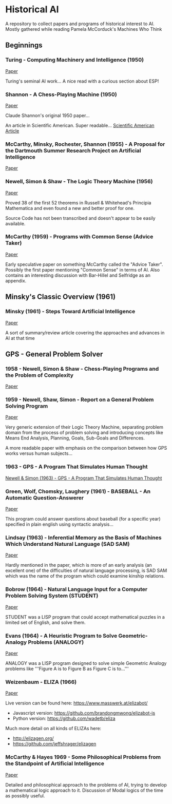 
# Historical AI
A repository to collect papers and programs of historical interest to AI. Mostly gathered while reading Pamela McCorduck's Machines Who Think

## Beginnings

### Turing - Computing Machinery and Intelligence (1950)
[Paper](./Papers/Turing%20(1950)%20-%20Computing%20Machinery%20and%20Intelligence.pdf)

Turing's seminal AI work... A nice read with a curious section about ESP!

### Shannon - A Chess-Playing Machine (1950)
[Paper](./Papers/Shannon%20(1950)%20-%20Programming%20a%20Computer%20for%20Playing%20Chess.pdf)

Claude Shannon's original 1950 paper...

An article in Scientific American. Super readable...
[Scientific American Article](./Papers/Shannon%20(1950)%20-%20A%20Chess-Playing%20Machine.pdf)

### McCarthy, Minsky, Rochester, Shannon (1955) - A Proposal for the Dartmouth Summer Research Project on Artificial Intelligence
[Paper](Papers/McCarthy,%20Minsky,%20Rochester,%20Shannon%20(1955)%20-%20A%20Proposal%20for%20the%20Dartmouth%20Summer%20Research%20Project%20on%20Artificial%20Intelligence.pdf)

### Newell, Simon & Shaw - The Logic Theory Machine (1956)
[Paper](Papers/Newell%20&%20Simon%20%281956%29%20-%20The%20Logic%20Theory%20Machine.pdf)
	
Proved 38 of the first 52 theorems in Russell & Whitehead's Principia Mathematica and even found a new and better proof for one.

Source Code has not been transcribed and doesn't appear to be easily available.

### McCarthy (1959) - Programs with Common Sense (Advice Taker)
[Paper](Papers/McCarthy%20(1959)%20-%20Programs%20with%20Common%20Sense.pdf)

Early speculative paper on something McCarthy called the "Advice Taker". Possibly the first paper mentioning "Common Sense" in terms of AI.  Also contains an interesting discussion with Bar-Hillel and Selfridge as an appendix.

## Minsky's Classic Overview (1961)
### Minsky (1961) - Steps Toward Artificial Intelligence
[Paper](Papers/Minsky%20(1961)%20-%20Steps%20Toward%20Artificial%20Intelligence.pdf)

A sort of summary/review article covering the approaches and advances in AI at that time

## GPS - General Problem Solver
### 1958 - Newell, Simon & Shaw - Chess-Playing Programs and the Problem of Complexity
[Paper](./Papers/Newell,%20Shaw,%20Simon%20(1958)%20-%20Chess-Playing%20Programs%20and%20the%20Problem%20of%20Complexity.pdf)

### 1959 - Newell, Shaw, Simon - Report on a General Problem Solving Program
[Paper](./Papers/Newell,%20Shaw,%20Simon%20(1959)%20-%20Report_On_A_General_Problem-Solving_Program.pdf)

Very generic extension of their Logic Theory Machine, separating problem domain from the process of problem solving and introducing concepts like Means End Analysis, Planning, Goals, Sub-Goals and Differences.

A more readable paper with emphasis on the comparison between how GPS works versus human subjects...

### 1963 - GPS - A Program That Simulates Human Thought
[Newell & Simon (1963) - GPS - A Program That Simulates Human Thought](./Papers/Newell%20&%20Simon%20(1963)%20-%20GPS%20-%20A%20Program%20That%20Simulates%20Human%20Thought.pdf)

### Green, Wolf, Chomsky, Laughery (1961) - BASEBALL - An Automatic Question-Answerer
[Paper](./Papers/Green,%20Wolf,%20Chomsky,%20Laughery%20(1961)%20-%20BASEBALL%20-%20An%20Automatic%20Question-Answerer.pdf)

This program could answer questions about baseball (for a specific year) specified in plain english using syntactic analysis...

### Lindsay (1963) - Inferential Memory as the Basis of Machines Which Understand Natural Language (SAD SAM)
[Paper](./Papers/Lindsay%20(1963)%20-%20Inferential%20Memory%20as%20the%20Basis%20of%20Machines%20Which%20Understand%20Natural%20Language.pdf)

Hardly mentioned in the paper, which is more of an early analysis (an excellent one) of the difficulties of natural language processing, is SAD SAM which was the name of the program which could examine kinship relations.

### Bobrow (1964) - Natural Language Input for a Computer Problem Solving System (STUDENT)
[Paper](./Papers/Bobrow%20(1964)%20-%20Natural%20Language%20Input%20for%20a%20Computer%20Problem%20Solving%20System.pdf)

STUDENT was a LISP program that could accept mathematical puzzles in a limited set of English, and solve them.

### Evans (1964) - A Heuristic Program to Solve Geometric-Analogy Problems (ANALOGY)
[Paper](./Papers/Evans%20(1964)%20-%20A%20Heuristic%20Program%20to%20Solve%20Geometric-Analogy%20Problems.pdf)

ANALOGY was a LISP program designed to solve simple Geometric Analogy problems like '''Figure A is to Figure B as Figure C is to...'''

### Weizenbaum - ELIZA (1966)
[Paper](./Papers/Weizenabaum%20%281966%29%20-%20ELIZA.pdf)

Live version can be found here: https://www.masswerk.at/elizabot/

- Javascript version: https://github.com/brandongmwong/elizabot-js
- Python version: https://github.com/wadetb/eliza

Much more detail on all kinds of ELIZAs here: 

- http://elizagen.org/
- https://github.com/jeffshrager/elizagen

### McCarthy & Hayes 1969 - Some Philosophical Problems from the Standpoint of Artificial Intelligence
[Paper](./Papers/McCarthy,%20Hayes%20(1969)%20-%20Some%20Philosophical%20Problems%20from%20the%20Standpoint%20of%20Artificial%20Intelligence.pdf)

Detailed and philosophical approach to the problems of AI, trying to develop a mathematical logic approach to it. Discussion of Modal logics of the time as possibly useful.
